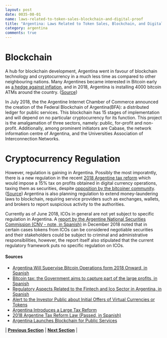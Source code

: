 ```yaml
---
layout: post
date: 0035-08-01
name: laws-related-to-token-sales-blockchain-and-digital-proof
title: "Argentina: Laws Related to Token Sales, Blockchain, and Digital Proof"
category: argentina
comments: true
---
```


# Blockchain

A hub for blockchain development, Argentina went in favour of blockchain technology and cryptocurrency in a much less time as compared to other neighbouring nations. Many Argentines became interested in Bitcoin early as [a hedge against inflation](https://chicagounbound.uchicago.edu/cgi/viewcontent.cgi?referer=https://www.google.com.hk/&httpsredir=1&article=1017&context=international_immersion_program_papers), and in 2018, Argentina is installing 4000 bitcoin ATMs around the country. ([Source](https://bitcoinmagazine.com/articles/argentinian-bank-allows-cross-border-payments-bitcoin/))

In July 2018, the the Argentine Internet Chamber of Commerce announced the creation of the Federal Blockchain of Argentina(BFA): a distributed ledger for public services. This blockchain has 15 stages of implementation and will depend on no particular cryptocurrency for its function. This project is the amalgamation of three sectors, namely: public, for-profit and non-profit. Additionally, among prominent initiators are Cabase, the network information centre of Argentina, and the Universities Association of Interconnection Networks. 

# Cryptocurrency Regulation
However, regulation is gaining in Argentina. Possibly the most imporatntly, there is a new regulation in the recent [2018 Argentine tax reform](http://servicios.infoleg.gob.ar/infolegInternet/anexos/305000-309999/305262/norma.htm) which would impose a 15% tax on profits obtained in digital currency operations, taxing them as securities, despite [opposition by the bitcoiner community](https://www.lanacion.com.ar/2081193-la-comunidad-bitcoin-dice-que-la-reforma-tributaria-es-confiscatoria-y-cortoplacista).
([Source](http://www.mondaq.com/Argentina/x/673682/tax+authorities/Argentina+introduces+a+large+Tax+Reform)) Argentina is also planning regulation to extend money-laundering laws to blockchain, requiring service providers such as exchanges, wallets, and brokers to report suspicious activity to the authorities.

Currently as of June 2018, ICOs in general are not yet subject to specific regulation in Argentina. A [report by the Argentine National Securities Commission (CNV - note, in Spanish)](http://www.cnv.gob.ar/web/secciones/prensa/comunicados.aspx?id=208) in December 2018 noted that in certain cases tokens from ICOs can be considered negotiable securities and their stakeholders could be subject to criminal and administrative responsibilities, however, the report itself also stipulated that the current regulatory framework puts no specific regulation on ICOs.


#### Sources
- [Argentina Will Supervise Bitcoin Operations form 2018 Onward, in Spanish](https://www.bloomberg.com/latam/blog/argentina-supervisaria-operaciones-en-bitcoins-partir-de-2018/)
- [Bitcoin tax: the Government aims to capture part of the large profits, in Spanish](https://www.clarin.com/economia/gobierno-apunta-grandes-ganancias-bitcoin_0_Hk1hI5CbM.html)
- [Regulatory Aspects Related to the Fintech and Ico Sector in Argentina, in Spanish](https://franciscocoronel.com/aspectos-regulatorios-vinculados-al-sector-fintech-ico-en-argentina/)
- [Alert to the Investor Public about Initial Offers of Virtual Currencies or Tokens](http://www.cnv.gob.ar/web/secciones/prensa/comunicados.aspx?id=208)
- [Argentina Introduces a Large Tax Reform](http://www.mondaq.com/Argentina/x/673682/tax+authorities/Argentina+introduces+a+large+Tax+Reform)
- [2018 Argentine Tax Reform Law (Passed, in Spanish)](http://servicios.infoleg.gob.ar/infolegInternet/anexos/305000-309999/305262/norma.htm)
- [Argentina Launches Blockchain for Public Services](https://www.theepochtimes.com/argentina-launches-blockchain-for-public-services_2608919.html)


| **[Previous Section]( https://neo-project.github.io/global-blockchain-compliance-hub//argentina/argentina-governing-by-law.html)** | **[Next Section]( https://neo-project.github.io/global-blockchain-compliance-hub//argentina/argentina-securities-related-laws.html)** |
